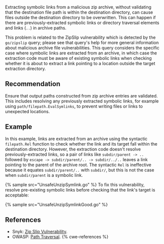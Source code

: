 Extracting symbolic links from a malicious zip archive, without validating that the destination file path is within the destination directory, can cause files outside the destination directory to be overwritten. This can happen if there are previously-extracted symbolic links or directory traversal elements and links (`..`) in archive paths.

This problem is related to the ZipSlip vulnerability which is detected by the `go/zipslip` query; please see that query's help for more general information about malicious archive file vulnerabilities. This query considers the specific case where symbolic links are extracted from an archive, in which case the extraction code must be aware of existing symbolic links when checking whether it is about to extract a link pointing to a location outside the target extraction directory.


## Recommendation
Ensure that output paths constructed from zip archive entries are validated. This includes resolving any previously extracted symbolic links, for example using `path/filepath.EvalSymlinks`, to prevent writing files or links to unexpected locations.


## Example
In this example, links are extracted from an archive using the syntactic `filepath.Rel` function to check whether the link and its target fall within the destination directory. However, the extraction code doesn't resolve previously-extracted links, so a pair of links like `subdir/parent -> ..` followed by `escape -> subdir/parent/.. -> subdir/../..` leaves a link pointing to the parent of the archive root. The syntactic `Rel` is ineffective because it equates `subdir/parent/..` with `subdir/`, but this is not the case when `subdir/parent` is a symbolic link.

{% sample src="UnsafeUnzipSymlink.go" %}
To fix this vulnerability, resolve pre-existing symbolic links before checking that the link's target is acceptable:

{% sample src="UnsafeUnzipSymlinkGood.go" %}

## References
* Snyk: [Zip Slip Vulnerability](https://snyk.io/research/zip-slip-vulnerability).
* OWASP: [Path Traversal](https://owasp.org/www-community/attacks/Path_Traversal).
{% cwe-references %}
